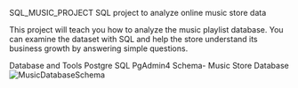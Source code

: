SQL_MUSIC_PROJECT
SQL project to analyze online music store data

This project will teach you how to analyze the music playlist database. You can examine the dataset with SQL and help the store understand its business growth by answering simple questions.

Database and Tools
Postgre SQL
PgAdmin4
Schema- Music Store Database
![MusicDatabaseSchema](https://github.com/user-attachments/assets/bba33b8b-a248-4c4c-be79-98e975e4a6e2)

